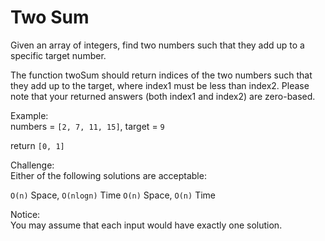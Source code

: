 # Two Sum

Given an array of integers, find two numbers such that they add up to a specific target number.

The function twoSum should return indices of the two numbers such that they add up to the target, where index1 must be less than index2. Please note that your returned answers (both index1 and index2) are zero-based.

Example:  
numbers = `[2, 7, 11, 15]`, target = `9`

return `[0, 1]`

Challenge:  
Either of the following solutions are acceptable:

`O(n)` Space, `O(nlogn)` Time
`O(n)` Space, `O(n)` Time

Notice:  
You may assume that each input would have exactly one solution.
